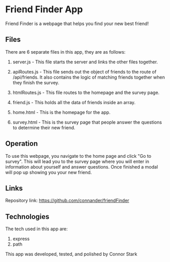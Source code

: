 # Friend Finder App

Friend Finder is a webpage that helps you find your new best friend!

## Files

There are 6 separate files in this app, they are as follows:

1. server.js - This file starts the server and links the other files together.

2. apiRoutes.js - This file sends out the object of friends to the route of /api/friends. It also contains the logic of matching friends together when they finish the survey.

3. htmlRoutes.js - This file routes to the homepage and the survey page.

4. friend.js - This holds all the data of friends inside an array.

5. home.html - This is the homepage for the app.

6. survey.html - This is the survey page that people answer the questions to determine their new friend.

## Operation

To use this webpage, you navigate to the home page and click "Go to survey". This will lead you to the survey page where you will enter in information about yourself and answer questions. Once finished a modal will pop up showing you your new friend.
## Links

Repository link: https://github.com/connander/friendFinder

## Technologies

The tech used in this app are:

1. express
2. path

This app was developed, tested, and polished by Connor Stark
